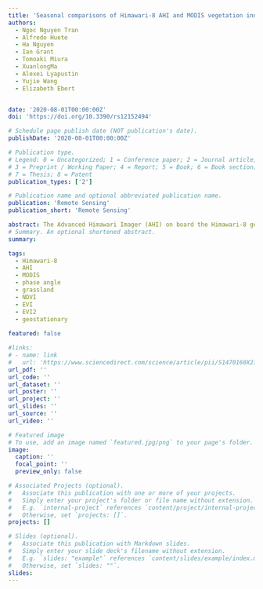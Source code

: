 ```yaml
---
title: 'Seasonal comparisons of Himawari-8 AHI and MODIS vegetation indices over latitudinal Australian grassland sites'
authors:
  - Ngoc Nguyen Tran
  - Alfredo Huete
  - Ha Nguyen
  - Ian Grant
  - Tomoaki Miura
  - XuanlongMa
  - Alexei Lyapustin
  - Yujie Wang 
  - Elizabeth Ebert


date: '2020-08-01T00:00:00Z'
doi: 'https://doi.org/10.3390/rs12152494'

# Schedule page publish date (NOT publication's date).
publishDate: '2020-08-01T00:00:00Z'

# Publication type.
# Legend: 0 = Uncategorized; 1 = Conference paper; 2 = Journal article;
# 3 = Preprint / Working Paper; 4 = Report; 5 = Book; 6 = Book section;
# 7 = Thesis; 8 = Patent
publication_types: ['2']

# Publication name and optional abbreviated publication name.
publication: 'Remote Sensing'
publication_short: 'Remote Sensing'

abstract: The Advanced Himawari Imager (AHI) on board the Himawari-8 geostationary (GEO) satellite offers comparable spectral and spatial resolutions as low earth orbiting (LEO) sensors such as the Moderate Resolution Imaging Spectroradiometer (MODIS) and Visible Infrared Imaging Radiometer Suite (VIIRS) sensors, but with hypertemporal image acquisition capability. This raises the possibility of improved monitoring of highly dynamic ecosystems, such as grasslands, including fine-scale phenology retrievals from vegetation index (VI) time series. However, identifying and understanding how GEO VI temporal profiles would be different from traditional LEO VIs need to be evaluated, especially with the new generation of geostationary satellites, with unfamiliar observation geometries not experienced with MODIS, VIIRS, or Advanced Very High Resolution Radiometer (AVHRR) VI time series data. The objectives of this study were to investigate the variations in AHI reflectances and normalized difference vegetation index (NDVI), enhanced vegetation index (EVI), and two-band EVI (EVI2) in relation to diurnal phase angle variations, and to compare AHI VI seasonal datasets with MODIS VIs (standard and sun and view angle-adjusted VIs) over a functional range of dry grassland sites in eastern Australia. Strong NDVI diurnal variations and negative NDVI hotspot effects were found due to differential red and NIR band sensitivities to diurnal phase angle changes. In contrast, EVI and EVI2 were nearly insensitive to diurnal phase angle variations and displayed nearly flat diurnal profiles without noticeable hotspot influences. At seasonal time scales, AHI NDVI values were consistently lower than MODIS NDVI values, while AHI EVI and EVI2 values were significantly higher than MODIS EVI and EVI2 values, respectively. We attributed the cross-sensor differences in VI patterns to the year-round smaller phase angles and backscatter observations from AHI, in which the sunlit canopies induced a positive EVI/ EVI2 response and negative NDVI response. BRDF adjustments of MODIS VIs to solar noon and to the oblique view zenith angle of AHI resulted in strong cross-sensor convergence of VI values (R2 > 0.94, mean absolute difference <0.02). These results highlight the importance of accounting for cross-sensor observation geometries for generating compatible AHI and MODIS annual VI time series. The strong agreement found in this study shows promise in cross-sensor applications and suggests that a denser time series can be formed through combined GEO and LEO measurement synergies.
# Summary. An optional shortened abstract.
summary: 

tags:
  - Himawari-8
  - AHI
  - MODIS
  - phase angle
  - grassland
  - NDVI
  - EVI
  - EVI2
  - geostationary
  
featured: false

#links:
# - name: link
#   url: 'https://www.sciencedirect.com/science/article/pii/S1470160X21006658'
url_pdf: ''
url_code: ''
url_dataset: ''
url_poster: ''
url_project: ''
url_slides: ''
url_source: ''
url_video: ''

# Featured image
# To use, add an image named `featured.jpg/png` to your page's folder.
image:
  caption: ''
  focal_point: ''
  preview_only: false

# Associated Projects (optional).
#   Associate this publication with one or more of your projects.
#   Simply enter your project's folder or file name without extension.
#   E.g. `internal-project` references `content/project/internal-project/index.md`.
#   Otherwise, set `projects: []`.
projects: []

# Slides (optional).
#   Associate this publication with Markdown slides.
#   Simply enter your slide deck's filename without extension.
#   E.g. `slides: "example"` references `content/slides/example/index.md`.
#   Otherwise, set `slides: ""`.
slides:
---
```


